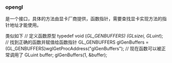 

### opengl
是一个接口，具体的方法由显卡厂商提供，函数指针，需要查找显卡实现方法的指针地址才能使用。

类似如下
// 定义函数原型
typedef void (*GL_GENBUFFERS) (GLsizei, GLuint*);
// 找到正确的函数并赋值给函数指针
GL_GENBUFFERS glGenBuffers  = (GL_GENBUFFERS)wglGetProcAddress("glGenBuffers");
// 现在函数可以被正常调用了
GLuint buffer;
glGenBuffers(1, &buffer);